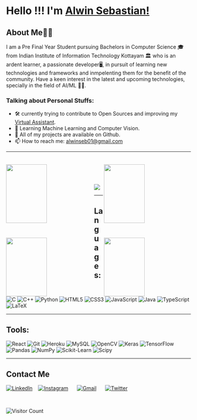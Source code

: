 # Hello !!! I'm [Alwin Sebastian!](https://www.linkedin.com/in/alwin-sebastian/) &nbsp; &nbsp;


## About Me🙋‍♂️


I am a Pre Final Year Student pursuing Bachelors in Computer Science 🎓 from Indian Institute of Information Technology Kottayam 🏛 who is an ardent learner, a passionate developer🖥️, in pursuit of learning new technologies and frameworks and inmpelenting them for the benefit of the community. Have a keen interest in the latest and upcoming technologies, specially in the field of AI/ML 👨‍💻.

### Talking about Personal Stuffs:
- 🛠 currently trying to contribute to Open Sources and improving my <a href="https://github.com/Alwinseb01/Virtual-Assistant">Virtual Assistant</a>.
- 📖 Learning Machine Learning and Computer Vision.
- 👾 All of my projects are available on Github.
- 📫 How to reach me: alwinseb01@gmail.com

---

<img align="left" src="https://github-readme-stats.vercel.app/api?username=Alwinseb01&show_icons=true&custom_title=GitHub Stats&count_private=true&theme=dracula" width="47%" height="160px" style="margin-top:20px"/>

<img align="right" src="https://github-profile-trophy.vercel.app/?username=Alwinseb01&theme=dracula&column=4&margin-w=10&margin-h=15 (https://github.com/ryo-ma/github-profile-trophy)" width="47%" height="160px" style="margin-top:20px"/>


<img align="left" src="https://github-readme-streak-stats.herokuapp.com/?user=Alwinseb01&hide_border=true&theme=radical" width="47%" height="160px" style="margin-top:40px"/>
<br>
<img align="right" src="https://github-readme-stats.vercel.app/api/top-langs/?username=Alwinseb01&layout=compact&theme=dracula" width="47%" height="160px" style="margin-top:40px"/>
<br>
<img src="https://activity-graph.herokuapp.com/graph?username=Alwinseb01&bg_color=1F222E&color=F8D866&line=F85D7F&point=FFFFFF&hide_border=false" style="margin-top:40px"/>

---
## Languages:    
<p align="left">                                                                               
<img alt="C" src="https://img.shields.io/badge/c-%2300599C.svg?style=for-the-badge&logo=c&logoColor=white"/>
<img alt="C++" src="https://img.shields.io/badge/c++-%2300599C.svg?style=for-the-badge&logo=c%2B%2B&logoColor=white"/>
<img alt="Python" src="https://img.shields.io/badge/python-%2314354C.svg?style=for-the-badge&logo=python&logoColor=white"/>
<img alt="HTML5" src="https://img.shields.io/badge/html5-%23E34F26.svg?style=for-the-badge&logo=html5&logoColor=white"/>
<img alt="CSS3" src="https://img.shields.io/badge/css3-%231572B6.svg?style=for-the-badge&logo=css3&logoColor=white"/>
<img alt="JavaScript" src="https://img.shields.io/badge/javascript-%23323330.svg?style=for-the-badge&logo=javascript&logoColor=%23F7DF1E"/>
<img alt="Java" src="https://img.shields.io/badge/java-%23ED8B00.svg?style=for-the-badge&logo=java&logoColor=white"/>
<img alt="TypeScript" src="https://img.shields.io/badge/typescript-%23007ACC.svg?style=for-the-badge&logo=typescript&logoColor=white"/>
<img alt="LaTeX" src="https://img.shields.io/badge/latex-%23008080.svg?style=for-the-badge&logo=latex&logoColor=white"/>
</p>

---
## Tools:
<p align="left">
<img alt="React" src="https://img.shields.io/badge/react-%2320232a.svg?style=for-the-badge&logo=react&logoColor=%2361DAFB"/>
<img alt="Git" src="https://img.shields.io/badge/git-%23F05033.svg?style=for-the-badge&logo=git&logoColor=white"/>
<img alt="Heroku" src="https://img.shields.io/badge/heroku-%23430098.svg?style=for-the-badge&logo=heroku&logoColor=white"/>
<img alt="MySQL" src="https://img.shields.io/badge/mysql-%2300f.svg?style=for-the-badge&logo=mysql&logoColor=white"/>
<img alt="OpenCV" src="https://img.shields.io/badge/opencv-%23white.svg?style=for-the-badge&logo=opencv&logoColor=white"/>
<img alt="Keras" src="https://img.shields.io/badge/Keras-%23D00000.svg?style=for-the-badge&logo=Keras&logoColor=white"/>
<img alt="TensorFlow" src="https://img.shields.io/badge/TensorFlow-%23FF6F00.svg?style=for-the-badge&logo=TensorFlow&logoColor=white"/>
<img alt="Pandas" src="https://img.shields.io/badge/pandas-%23150458.svg?style=for-the-badge&logo=pandas&logoColor=white"/>
<img alt="NumPy" src="https://img.shields.io/badge/numpy-%23013243.svg?style=for-the-badge&logo=numpy&logoColor=white"/>
<img alt="Scikit-Learn" src="https://img.shields.io/badge/scikit--learn-%23F7931E.svg?style=for-the-badge&logo=scikit-learn&logoColor=white"/>
<img alt="Scipy" src="https://img.shields.io/badge/SciPy-%230C55A5.svg?style=for-the-badge&logo=scipy&logoColor=%white"/>
</p>

---
## Contact Me

[<img alt="LinkedIn" src="https://img.shields.io/badge/linkedin-%230077B5.svg?style=for-the-badge&logo=linkedin&logoColor=white"/>][linkedin]&nbsp;&nbsp;&nbsp;
[<img alt="Instagram" src="https://img.shields.io/badge/Instagram-%23E4405F.svg?style=for-the-badge&logo=Instagram&logoColor=white"/>][instagram]&nbsp; &nbsp; &nbsp;
[<img alt="Gmail" src="https://img.shields.io/badge/Gmail-D14836?style=for-the-badge&logo=gmail&logoColor=white"/>][gmail]&nbsp; &nbsp; &nbsp;
[<img alt="Twitter" src="https://img.shields.io/badge/Twitter-%231DA1F2.svg?style=for-the-badge&logo=Twitter&logoColor=white"/>][twitter]&nbsp; &nbsp; &nbsp;

<br/>

[linkedin]:https://www.linkedin.com/in/alwin-sebastian/
[github]:https://github.com/Alwinseb01
[gmail]:mailto:alwinseb01@gmail.com?subject=&body=
[twitter]:https://twitter.com/AlwinSe20801876
[instagram]:https://www.instagram.com/alw1n_s3b/

![Visitor Count](https://profile-counter.glitch.me/{Alwinseb01}/count.svg)
